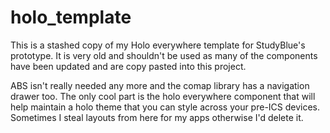 holo_template
=============

This is a stashed copy of my Holo everywhere template for StudyBlue's prototype. It is very old and shouldn't be used as many of the components have been updated and are copy pasted into this project. 

ABS isn't really  needed any more and the comap library has a navigation drawer too. The only cool part is the holo everywhere component that will help maintain a holo theme that you can style across your pre-ICS devices. Sometimes I steal layouts from here for my apps otherwise I'd delete it.
